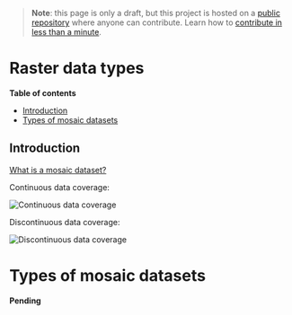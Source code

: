 > **Note**: this page is only a draft, but this project is hosted on a [public repository](https://github.com/hhkaos/awesome-arcgis) where anyone can contribute. Learn how to [contribute in less than a minute](https://github.com/hhkaos/awesome-arcgis/blob/master/CONTRIBUTING.md#contributions).

# Raster data types

<!-- START doctoc generated TOC please keep comment here to allow auto update -->
<!-- DON'T EDIT THIS SECTION, INSTEAD RE-RUN doctoc TO UPDATE -->
**Table of contents**

  - [Introduction](#introduction)
- [Types of mosaic datasets](#types-of-mosaic-datasets)

<!-- END doctoc generated TOC please keep comment here to allow auto update -->

## Introduction

[What is a mosaic dataset?](http://desktop.arcgis.com/en/arcmap/latest/manage-data/raster-and-images/what-is-a-mosaic-dataset.htm)

Continuous data coverage:

![Continuous data coverage](http://desktop.arcgis.com/en/arcmap/10.3/manage-data/raster-and-images/GUID-063866C0-4A61-487C-90BE-39CC737495F9-web.png)

Discontinuous data coverage:

![Discontinuous data coverage](http://desktop.arcgis.com/en/arcmap/10.3/manage-data/raster-and-images/GUID-31E04AE1-F88D-41BF-A6B4-E7EB8E5A0853-web.png)

# Types of mosaic datasets

**Pending**

